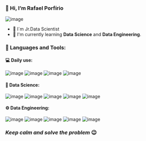 ### 👋 Hi, I’m Rafael Porfírio

![image](https://user-images.githubusercontent.com/64717231/233402124-702f2e1b-b423-4e34-b4d3-7432bcebd174.png)

- 👀 I´m Jr.Data Scientist
- 🌱 I'm currently learning **Data Science** and **Data Engineering**.

### 🚀 Languages and Tools:

#### 💻 Daily use:

![image](https://user-images.githubusercontent.com/64717231/233403559-0d4a21c6-5068-4379-8182-29261d46421c.png)
![image](https://user-images.githubusercontent.com/64717231/233403586-09b7c0f5-6830-4e97-8c1c-e01c2a7c5023.png)
![image](https://user-images.githubusercontent.com/64717231/233403620-e3dc5e3f-89cb-48be-a016-a0f862738ce9.png)
![image](https://user-images.githubusercontent.com/64717231/233403663-0a8b0f36-2f3e-46a9-aa87-e051a7e3ed46.png)


#### 🎲 Data Science:

![image](https://user-images.githubusercontent.com/64717231/233402663-ded3dcae-6daa-4373-95bd-7b90e7691cba.png)
![image](https://user-images.githubusercontent.com/64717231/233402698-8fac190c-334b-4dc5-a2e2-adc3f67c0a78.png)
![image](https://user-images.githubusercontent.com/64717231/233402724-cecd2a66-1202-45cd-8ce0-49d31b2563aa.png)
![image](https://user-images.githubusercontent.com/64717231/233402744-ca572ab9-979b-4f8d-839b-c7df43f0203b.png)
![image](https://user-images.githubusercontent.com/64717231/233402762-278a318f-8f30-4379-995a-32b656762884.png)

#### ⚙️ Data Engineering:

![image](https://user-images.githubusercontent.com/64717231/233403203-acc94635-6da7-482f-a95f-c142c98e779e.png)
![image](https://user-images.githubusercontent.com/64717231/233403220-16bd69bb-392d-4bc4-8d39-c69f2858c7d7.png)
![image](https://user-images.githubusercontent.com/64717231/233403236-db07374e-91bc-46fa-a4b3-e56b29d8bffb.png)
![image](https://user-images.githubusercontent.com/64717231/233403259-2c123597-547b-4d5b-81ca-63486cc36ac4.png)
![image](https://user-images.githubusercontent.com/64717231/233403275-d41a7889-df4c-4c79-b1db-f0fc0b64579e.png)


### *Keep calm and solve the problem* 😉
<!---
rafaelporfiriobarros/rafaelporfiriobarros is a ✨ special ✨ repository because its `README.md` (this file) appears on your GitHub profile.
You can click the Preview link to take a look at your changes.
--->
